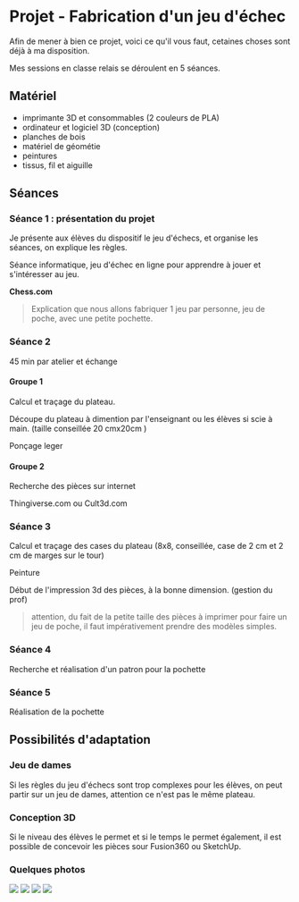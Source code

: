 # Projet - Fabrication d'un jeu d'échec

Afin de mener à bien ce projet, voici ce qu'il vous faut, cetaines choses sont déjà à ma disposition. 

Mes sessions en classe relais se déroulent en 5 séances. 

## Matériel 

- imprimante 3D et consommables (2 couleurs de PLA)
- ordinateur et logiciel 3D (conception)
- planches de bois
- matériel de géométie
- peintures
- tissus, fil et aiguille



## Séances



### Séance 1 : présentation du projet



Je présente aux élèves du dispositif le jeu d'échecs, et organise les séances, on explique les règles. 

Séance informatique, jeu d'échec en ligne pour apprendre à jouer et s'intéresser au jeu. 

**Chess.com**

> Explication que nous allons fabriquer 1 jeu par personne, jeu de poche, avec une petite pochette. 



### Séance 2


45 min par atelier et échange

#### Groupe 1 



Calcul et traçage du plateau. 

Découpe du plateau à dimention par l'enseignant ou les élèves si scie à main. (taille conseillée 20 cmx20cm )

Ponçage leger



#### Groupe 2



Recherche des pièces sur internet

Thingiverse.com ou Cult3d.com



### Séance 3



Calcul et traçage des cases du plateau (8x8, conseillée, case de 2 cm et 2 cm de marges sur le tour)

Peinture



Début de l'impression 3d des pièces, à la bonne dimension. (gestion du prof)

> attention, du fait de la petite taille des pièces à imprimer pour faire un jeu de poche, il faut impérativement prendre des modèles simples. 



### Séance 4



Recherche et réalisation d'un patron pour la pochette



### Séance 5 



Réalisation de la pochette

## Possibilités d'adaptation



### Jeu de dames



Si les règles du jeu d'échecs sont trop complexes pour les élèves, on peut partir sur un jeu de dames, attention ce n'est pas le même plateau. 



### Conception 3D



Si le niveau des élèves le permet et si le temps le permet également, il est possible de concevoir les pièces sour Fusion360 ou SketchUp. 


### Quelques photos

![](../Ressources/Photos/cr1.jpg)
![](../Ressources/Photos/cr2.jpg)
![](../Ressources/Photos/cr3.jpg)
![](../Ressources/Photos/cr4.jpg)
